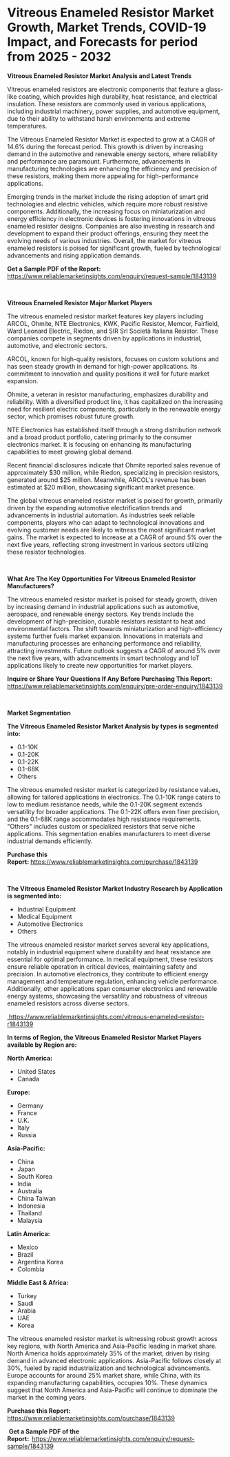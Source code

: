 <p><h1>Vitreous Enameled Resistor Market Growth, Market Trends, COVID-19 Impact, and Forecasts for period from 2025 - 2032</h1></p><p><strong>Vitreous Enameled Resistor Market Analysis and Latest Trends</strong></p>
<p><p>Vitreous enameled resistors are electronic components that feature a glass-like coating, which provides high durability, heat resistance, and electrical insulation. These resistors are commonly used in various applications, including industrial machinery, power supplies, and automotive equipment, due to their ability to withstand harsh environments and extreme temperatures.</p><p>The Vitreous Enameled Resistor Market is expected to grow at a CAGR of 14.6% during the forecast period. This growth is driven by increasing demand in the automotive and renewable energy sectors, where reliability and performance are paramount. Furthermore, advancements in manufacturing technologies are enhancing the efficiency and precision of these resistors, making them more appealing for high-performance applications.</p><p>Emerging trends in the market include the rising adoption of smart grid technologies and electric vehicles, which require more robust resistive components. Additionally, the increasing focus on miniaturization and energy efficiency in electronic devices is fostering innovations in vitreous enameled resistor designs. Companies are also investing in research and development to expand their product offerings, ensuring they meet the evolving needs of various industries. Overall, the market for vitreous enameled resistors is poised for significant growth, fueled by technological advancements and rising application demands.</p></p>
<p><strong>Get a Sample PDF of the Report:&nbsp;</strong> <a href="https://www.reliablemarketinsights.com/enquiry/request-sample/1843139?utm_campaign=3128&utm_medium=2&utm_source=Github&utm_content=ia&utm_term=15042025&utm_id=vitreous-enameled-resistor">https://www.reliablemarketinsights.com/enquiry/request-sample/1843139</a></p>
<p>&nbsp;</p>
<p><strong>Vitreous Enameled Resistor Major Market Players</strong></p>
<p><p>The vitreous enameled resistor market features key players including ARCOL, Ohmite, NTE Electronics, KWK, Pacific Resistor, Memcor, Fairfield, Ward Leonard Electric, Riedon, and SIR Srl Società Italiana Resistor. These companies compete in segments driven by applications in industrial, automotive, and electronic sectors.</p><p>ARCOL, known for high-quality resistors, focuses on custom solutions and has seen steady growth in demand for high-power applications. Its commitment to innovation and quality positions it well for future market expansion.</p><p>Ohmite, a veteran in resistor manufacturing, emphasizes durability and reliability. With a diversified product line, it has capitalized on the increasing need for resilient electric components, particularly in the renewable energy sector, which promises robust future growth. </p><p>NTE Electronics has established itself through a strong distribution network and a broad product portfolio, catering primarily to the consumer electronics market. It is focusing on enhancing its manufacturing capabilities to meet growing global demand.</p><p>Recent financial disclosures indicate that Ohmite reported sales revenue of approximately $30 million, while Riedon, specializing in precision resistors, generated around $25 million. Meanwhile, ARCOL's revenue has been estimated at $20 million, showcasing significant market presence.</p><p>The global vitreous enameled resistor market is poised for growth, primarily driven by the expanding automotive electrification trends and advancements in industrial automation. As industries seek reliable components, players who can adapt to technological innovations and evolving customer needs are likely to witness the most significant market gains. The market is expected to increase at a CAGR of around 5% over the next five years, reflecting strong investment in various sectors utilizing these resistor technologies.</p></p>
<p>&nbsp;</p>
<p><strong>What Are The Key Opportunities For Vitreous Enameled Resistor Manufacturers?</strong></p>
<p><p>The vitreous enameled resistor market is poised for steady growth, driven by increasing demand in industrial applications such as automotive, aerospace, and renewable energy sectors. Key trends include the development of high-precision, durable resistors resistant to heat and environmental factors. The shift towards miniaturization and high-efficiency systems further fuels market expansion. Innovations in materials and manufacturing processes are enhancing performance and reliability, attracting investments. Future outlook suggests a CAGR of around 5% over the next five years, with advancements in smart technology and IoT applications likely to create new opportunities for market players.</p></p>
<p><strong>Inquire or Share Your Questions If Any Before Purchasing This Report:</strong> <a href="https://www.reliablemarketinsights.com/enquiry/pre-order-enquiry/1843139?utm_campaign=3128&utm_medium=2&utm_source=Github&utm_content=ia&utm_term=15042025&utm_id=vitreous-enameled-resistor">https://www.reliablemarketinsights.com/enquiry/pre-order-enquiry/1843139</a></p>
<p>&nbsp;</p>
<p><strong>Market Segmentation</strong></p>
<p><strong>The Vitreous Enameled Resistor Market Analysis by types is segmented into:</strong></p>
<p><ul><li>0.1-10K</li><li>0.1-20K</li><li>0.1-22K</li><li>0.1-68K</li><li>Others</li></ul></p>
<p><p>The vitreous enameled resistor market is categorized by resistance values, allowing for tailored applications in electronics. The 0.1-10K range caters to low to medium resistance needs, while the 0.1-20K segment extends versatility for broader applications. The 0.1-22K offers even finer precision, and the 0.1-68K range accommodates high resistance requirements. "Others" includes custom or specialized resistors that serve niche applications. This segmentation enables manufacturers to meet diverse industrial demands efficiently.</p></p>
<p><strong>Purchase this Report:&nbsp;</strong><a href="https://www.reliablemarketinsights.com/purchase/1843139?utm_campaign=3128&utm_medium=2&utm_source=Github&utm_content=ia&utm_term=15042025&utm_id=vitreous-enameled-resistor">https://www.reliablemarketinsights.com/purchase/1843139</a></p>
<p>&nbsp;</p>
<p><strong>The Vitreous Enameled Resistor Market Industry Research by Application is segmented into:</strong></p>
<p><ul><li>Industrial Equipment</li><li>Medical Equipment</li><li>Automotive Electronics</li><li>Others</li></ul></p>
<p><p>The vitreous enameled resistor market serves several key applications, notably in industrial equipment where durability and heat resistance are essential for optimal performance. In medical equipment, these resistors ensure reliable operation in critical devices, maintaining safety and precision. In automotive electronics, they contribute to efficient energy management and temperature regulation, enhancing vehicle performance. Additionally, other applications span consumer electronics and renewable energy systems, showcasing the versatility and robustness of vitreous enameled resistors across diverse sectors.</p></p>
<p><a href="https://www.reliablemarketinsights.com/vitreous-enameled-resistor-r1843139?utm_campaign=3128&utm_medium=2&utm_source=Github&utm_content=ia&utm_term=15042025&utm_id=vitreous-enameled-resistor">&nbsp;https://www.reliablemarketinsights.com/vitreous-enameled-resistor-r1843139</a></p>
<p><strong>In terms of Region, the Vitreous Enameled Resistor Market Players available by Region are:</strong></p>
<p>
    <p> <strong> North America: </strong>
        <ul>
            <li>United States</li>
            <li>Canada</li>
        </ul>
        </p> 
    <p> <strong> Europe: </strong>
        <ul>
            <li>Germany</li>
            <li>France</li>
            <li>U.K.</li>
            <li>Italy</li>
            <li>Russia</li>
        </ul>
        </p> 
    <p> <strong> Asia-Pacific: </strong>
        <ul>
            <li>China</li>
            <li>Japan</li>
            <li>South Korea</li>
            <li>India</li>
            <li>Australia</li>
            <li>China Taiwan</li>
            <li>Indonesia</li>
            <li>Thailand</li>
            <li>Malaysia</li>
        </ul>
        </p> 
    <p> <strong> Latin America: </strong>
        <ul>
            <li>Mexico</li>
            <li>Brazil</li>
            <li>Argentina Korea</li>
            <li>Colombia</li>
        </ul>
        </p> 
    <p> <strong> Middle East & Africa: </strong>
        <ul>
            <li>Turkey</li>
            <li>Saudi</li>
            <li>Arabia</li>
            <li>UAE</li>
            <li>Korea</li>
        </ul>
    </p>
    </p>
<p><p>The vitreous enameled resistor market is witnessing robust growth across key regions, with North America and Asia-Pacific leading in market share. North America holds approximately 35% of the market, driven by rising demand in advanced electronic applications. Asia-Pacific follows closely at 30%, fueled by rapid industrialization and technological advancements. Europe accounts for around 25% market share, while China, with its expanding manufacturing capabilities, occupies 10%. These dynamics suggest that North America and Asia-Pacific will continue to dominate the market in the coming years.</p></p>
<p><strong>Purchase this Report: </strong><a href="https://www.reliablemarketinsights.com/purchase/1843139?utm_campaign=3128&utm_medium=2&utm_source=Github&utm_content=ia&utm_term=15042025&utm_id=vitreous-enameled-resistor">https://www.reliablemarketinsights.com/purchase/1843139</a></p>
<p>&nbsp;<strong>Get a Sample PDF of the Report:&nbsp;&nbsp;</strong><a href="https://www.reliablemarketinsights.com/enquiry/request-sample/1843139?utm_campaign=3128&utm_medium=2&utm_source=Github&utm_content=ia&utm_term=15042025&utm_id=vitreous-enameled-resistor">https://www.reliablemarketinsights.com/enquiry/request-sample/1843139</a></p>
<p><strong></strong></p>
<p><p></p><p></p><p></p></p>